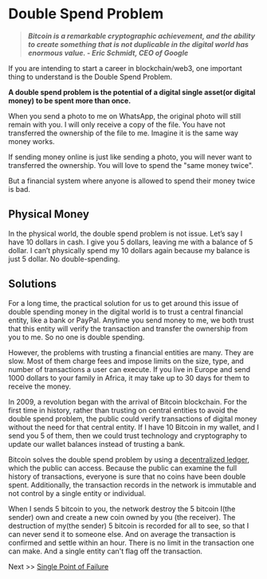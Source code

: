 # Double Spend Problem
> ***Bitcoin is a remarkable cryptographic achievement, and the ability to create something that is not duplicable in the digital world has enormous value. - Eric Schmidt, CEO of Google***
 
If you are intending to start a career in blockchain/web3, one important thing to understand is the Double Spend Problem.

**A double spend problem is the potential of a digital single asset(or digital money) to be spent more than once.**

When you send a photo to me on WhatsApp, the original photo will still remain with you. I will only receive a copy of the file. You have not transferred the ownership of the file to me. Imagine it is the same way money works.

If sending money online is just like sending a photo, you will never want to transferred the ownership. You will love to spend the "same money twice".

But a financial system where anyone is allowed to spend their money twice is bad.

## Physical Money
In the physical world, the double spend problem is not issue. Let’s say I have 10 dollars in cash. I give you 5 dollars, leaving me with a balance of 5 dollar. I can’t physically spend my 10 dollars again because my balance is just 5 dollar. No double-spending.

## Solutions
For a long time, the practical solution for us to get around this issue of double spending money in the digital world is to trust a central financial entity, like a bank or PayPal. Anytime you send money to me, we both trust that this entity will verify the transaction and transfer the ownership from you to me. So no one is double spending.

However, the problems with trusting a financial entities are many. They are slow. Most of them charge fees and impose limits on the size, type, and number of transactions a user can execute. If you live in Europe and send 1000 dollars to your family in Africa, it may take up to 30 days for them to receive the money.

In 2009, a revolution began with the arrival of Bitcoin blockchain. For the first time in history, rather than trusting on central entities to avoid the double spend problem, the public  could verify transactions of digital money without the need for that central entity. If I have 10 Bitcoin in my wallet, and I send you 5 of them, then we could trust technology and cryptography to update our wallet balances instead of trusting a bank.

Bitcoin solves the double spend problem by using a [decentralized ledger](https://river.com/learn/terms/d/decentralized-ledger/), which the public can access. Because the public can examine the full history of transactions, everyone is sure that no coins have been double spent. Additionally, the transaction records in the network is immutable and not control by a single entity or individual.

When I sends 5 bitcoin to you, the network destroy the 5 bitcoin I(the sender) own and create a new coin owned by you (the receiver). The destruction of my(the sender) 5 bitcoin  is recorded for all to see, so that I can never send it to someone else. And on average the transaction is confirmed and settle within an hour. There is no limit in the transaction one can make. And a single entity can't flag off the transaction.

Next >> [Single Point of Failure](https://github.com/jeremyikwuje/intro-to-blockchain/single-point-failure.md)
